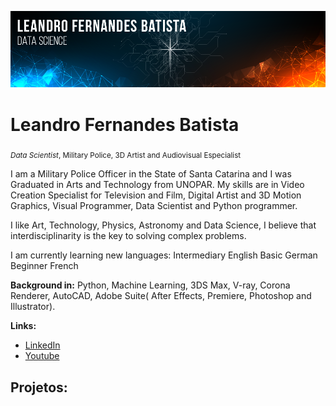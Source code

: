 <p align="center">
  <img src="Artboard 3.png" >
</p>

# Leandro Fernandes Batista
<sub>*Data Scientist*, Military Police, 3D Artist and Audiovisual Especialist</sub>

I am a Military Police Officer in the State of Santa Catarina and I was Graduated in Arts and Technology from UNOPAR. My skills are in Video Creation Specialist for Television and Film, Digital Artist and 3D Motion Graphics, Visual Programmer, Data Scientist and Python programmer.

I like Art, Technology, Physics, Astronomy and Data Science, I believe that interdisciplinarity is the key to solving complex problems.

I am currently learning new languages:
Intermediary English
Basic German
Beginner French

**Background in:** Python, Machine Learning, 3DS Max, V-ray, Corona Renderer, AutoCAD, Adobe Suite( After Effects, Premiere, Photoshop and Illustrator).

**Links:**
* [LinkedIn](https://www.linkedin.com/in/leandro-fernandes-971768234)
* [Youtube](https://www.youtube.com/watch?v=ZW-Ov_GvNJw)


## Projetos:
